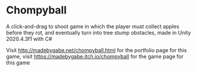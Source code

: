 # Chompyball
 A click-and-drag to shoot game in which the player must collect apples before they rot, and eventually turn into tree stump obstacles, made in Unity 2020.4.3f1 with C#

Visit http://madebygabe.net/chompyball.html for the portfolio page for this game, visit https://madebygabe.itch.io/chompyball for the game page for this game
